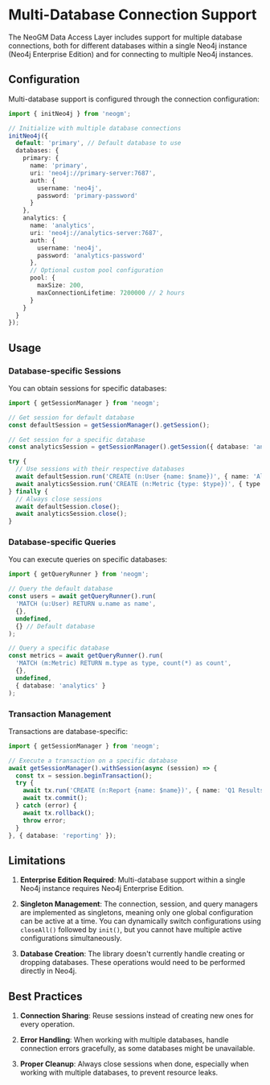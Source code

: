 # Multi-Database Connection Support

The NeoGM Data Access Layer includes support for multiple database connections, both for different databases within a single Neo4j instance (Neo4j Enterprise Edition) and for connecting to multiple Neo4j instances.

## Configuration

Multi-database support is configured through the connection configuration:

```typescript
import { initNeo4j } from 'neogm';

// Initialize with multiple database connections
initNeo4j({
  default: 'primary', // Default database to use
  databases: {
    primary: {
      name: 'primary',
      uri: 'neo4j://primary-server:7687',
      auth: {
        username: 'neo4j',
        password: 'primary-password'
      }
    },
    analytics: {
      name: 'analytics',
      uri: 'neo4j://analytics-server:7687',
      auth: {
        username: 'neo4j',
        password: 'analytics-password'
      },
      // Optional custom pool configuration
      pool: {
        maxSize: 200,
        maxConnectionLifetime: 7200000 // 2 hours
      }
    }
  }
});
```

## Usage

### Database-specific Sessions

You can obtain sessions for specific databases:

```typescript
import { getSessionManager } from 'neogm';

// Get session for default database
const defaultSession = getSessionManager().getSession();

// Get session for a specific database
const analyticsSession = getSessionManager().getSession({ database: 'analytics' });

try {
  // Use sessions with their respective databases
  await defaultSession.run('CREATE (n:User {name: $name})', { name: 'Alice' });
  await analyticsSession.run('CREATE (n:Metric {type: $type})', { type: 'PageView' });
} finally {
  // Always close sessions
  await defaultSession.close();
  await analyticsSession.close();
}
```

### Database-specific Queries

You can execute queries on specific databases:

```typescript
import { getQueryRunner } from 'neogm';

// Query the default database
const users = await getQueryRunner().run(
  'MATCH (u:User) RETURN u.name as name',
  {},
  undefined,
  {} // Default database
);

// Query a specific database
const metrics = await getQueryRunner().run(
  'MATCH (m:Metric) RETURN m.type as type, count(*) as count',
  {},
  undefined,
  { database: 'analytics' }
);
```

### Transaction Management

Transactions are database-specific:

```typescript
import { getSessionManager } from 'neogm';

// Execute a transaction on a specific database
await getSessionManager().withSession(async (session) => {
  const tx = session.beginTransaction();
  try {
    await tx.run('CREATE (n:Report {name: $name})', { name: 'Q1 Results' });
    await tx.commit();
  } catch (error) {
    await tx.rollback();
    throw error;
  }
}, { database: 'reporting' });
```

## Limitations

1. **Enterprise Edition Required**: Multi-database support within a single Neo4j instance requires Neo4j Enterprise Edition.

2. **Singleton Management**: The connection, session, and query managers are implemented as singletons, meaning only one global configuration can be active at a time. You can dynamically switch configurations using `closeAll()` followed by `init()`, but you cannot have multiple active configurations simultaneously.

3. **Database Creation**: The library doesn't currently handle creating or dropping databases. These operations would need to be performed directly in Neo4j.

## Best Practices

1. **Connection Sharing**: Reuse sessions instead of creating new ones for every operation.

2. **Error Handling**: When working with multiple databases, handle connection errors gracefully, as some databases might be unavailable.

3. **Proper Cleanup**: Always close sessions when done, especially when working with multiple databases, to prevent resource leaks.